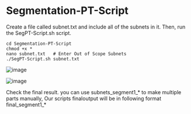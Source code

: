# Segmentation-PT-Script
Create a file called subnet.txt and include all of the subnets in it. Then, run the SegPT-Script.sh script.
```git clone https://github.com/vishalpatil1337/Segmentation-PT-Script
cd Segmentation-PT-Script
chmod +x *
nano subnet.txt   # Enter Out of Scope Subnets
./SegPT-Script.sh subnet.txt
```

![image](https://github.com/vishalpatil1337/Segmentation-PT-Script/assets/30390447/effcdc45-ebbb-4731-a8ea-a3fdf9429038)


![image](https://github.com/vishalpatil1337/Segmentation-PT-Script/assets/30390447/82cc7c43-9fb3-414d-adfe-ad1b94487bf2)

Check the final result. you can use subnets_segment1_* to make multiple parts manually, Our scripts finaloutput will be in following format final_segment1_*
